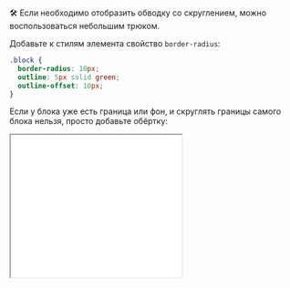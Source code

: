 🛠️ Если необходимо отобразить обводку со скруглением, можно воспользоваться небольшим трюком.

Добавьте к стилям элемента свойство `border-radius`:

```css
.block {
  border-radius: 10px;
  outline: 5px solid green;
  outline-offset: 10px;
}
```

Если у блока уже есть граница или фон, и скруглять границы самого блока нельзя, просто добавьте обёртку:

<iframe title="Обводка со скруглением" src="demos/rounded/" height="250"></iframe>

